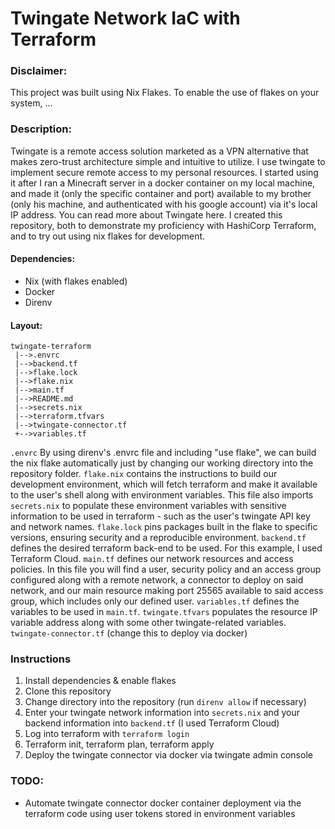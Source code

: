 # Twingate Network IaC with Terraform

### Disclaimer: 
This project was built using Nix Flakes. To enable the use of flakes on your system, ...

### Description:
Twingate is a remote access solution marketed as a VPN alternative that makes zero-trust architecture simple and intuitive to utilize. I use twingate to implement secure remote access to my personal resources. I started using it after I ran a Minecraft server in a docker container on my local machine, and made it (only the specific container and port) available to my brother (only his machine, and authenticated with his google account) via it's local IP address. You can read more about Twingate here.
I created this repository, both to demonstrate my proficiency with HashiCorp Terraform, and to try out using nix flakes for development. 

#### Dependencies:
- Nix (with flakes enabled)
- Docker
- Direnv
#### Layout: 
```
twingate-terraform
 |-->.envrc
 |-->backend.tf
 |-->flake.lock  
 |-->flake.nix  
 |-->main.tf  
 |-->README.md  
 |-->secrets.nix  
 |-->terraform.tfvars  
 |-->twingate-connector.tf  
 +-->variables.tf
 ```

`.envrc` By using direnv's .envrc file and including "use flake", we can build the nix flake automatically just by changing our working directory into the repository folder. 
`flake.nix` contains the instructions to build our development environment, which will fetch terraform and make it available to the user's shell along with environment variables. This file also imports `secrets.nix` to populate these environment variables with sensitive information to be used in terraform - such as the user's twingate API key and network names.
`flake.lock` pins packages built in the flake to specific versions, ensuring security and a reproducible environment.
`backend.tf` defines the desired terraform back-end to be used. For this example, I used Terraform Cloud.
`main.tf` defines our network resources and access policies. In this file you will find a user, security policy and an access group configured along with a remote network, a connector to deploy on said network, and our main resource making port 25565 available to said access group, which includes only our defined user.
`variables.tf` defines the variables to be used in `main.tf`.
`twingate.tfvars` populates the resource IP variable address along with some other twingate-related variables.
`twingate-connector.tf` (change this to deploy via docker)

### Instructions
1. Install dependencies & enable flakes
2. Clone this repository
3. Change directory into the repository (run `direnv allow` if necessary)
4. Enter your twingate network information into `secrets.nix` and your backend information into `backend.tf` (I used Terraform Cloud)
5. Log into terraform with `terraform login`
6. Terraform init, terraform plan, terraform apply
7. Deploy the twingate connector via docker via twingate admin console

### TODO:
- Automate twingate connector docker container deployment via the terraform code using user tokens stored in environment variables
